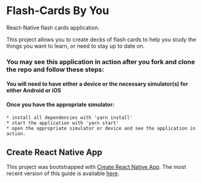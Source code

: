 # Flash-Cards By You

React-Native flash cards application.

This project allows you to create decks of flash cards to help you study the things you want to learn, or need to stay up to date on.

### You may see this application in action after you fork and clone the repo and follow these steps:

  #### You will need to have either a device or the necessary simulator(s) for either Android or iOS
  #### Once you have the appropriate simulator:
    * install all dependencies with 'yarn install'
    * start the application with 'yarn start'
    * open the appropriate simulator or device and see the application in action.

## Create React Native App

This project was bootstrapped with [Create React Native App](https://github.com/react-community/create-react-native-app).
The most recent version of this guide is available [here](https://github.com/react-community/create-react-native-app/blob/master/react-native-scripts/template/README.md).
